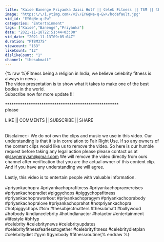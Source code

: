 ```yaml
---
title: "Kaise Banenge Priyanka Jaisi Hot? || Celeb Fitness || TSM || thesubmatt"
image: "https:\/\/i.ytimg.com\/vi\/EY6qNe-q-Ew\/hqdefault.jpg"
vid_id: "EY6qNe-q-Ew"
categories: "Entertainment"
tags: ["Kaise","Banenge","Priyanka"]
date: "2021-11-18T22:51:44+03:00"
vid_date: "2021-11-13T09:05:04Z"
duration: "PT8M37S"
viewcount: "163"
likeCount: "12"
dislikeCount: "1"
channel: "thesubmatt"
---
```

{% raw %}Fitness being a religion in India, we believe celebrity fitness is always in news . <br />The video presentation is to show what it takes to make one of the best bodies in the world.<br />Subscribe now for more update !!!<br /><br />*****************************************************<br />please <br /><br />LIKE || COMMENTS || SUBSCRIBE || SHARE <br /><br /><br />Disclaimer:- We do not own the clips and music we use in this video. Our understanding is that it is in correlation to Fair Right Use. If so any owners of the content clips would like us to remove the video. So here is our humble request before taking any legal action please please contact us at @ssynergysm@gmail.com We will remove the video directly from ours channel after verification that you are the actual owner of this content clip. And if you have any understanding we will agree. <br /><br />Lastly, this video is to entertain people with valuable information.<br /><br />#priyankachopra #priyankachoprafitness #priyankachopraexercises #priyankachopradiet #piggychops #piggychopsfitness #priyankachopraworkout #priyankachopragym #priyankachoprabody #priyankachopralove #priyankachoprahot #hotpriyankachopra #hotpiggychops #tsm #thesubjectmatters #thesubmatt #bollywood #hotbody #indiancelebrity #hotindianactor #hotactor #entertainment #lifestyle #bhfyp<br />#celebrity #celebritynews #celebrityupdates #celebrityfitnessfearlesstogether #celebrityfitness #celebritydietplan #celebritydiet #gym #gymbody #fitnessroutine{% endraw %}
